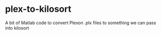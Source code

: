 # plex-to-kilosort
A bit of Matlab code to convert Plexon .plx files to something we can pass into kilosort
